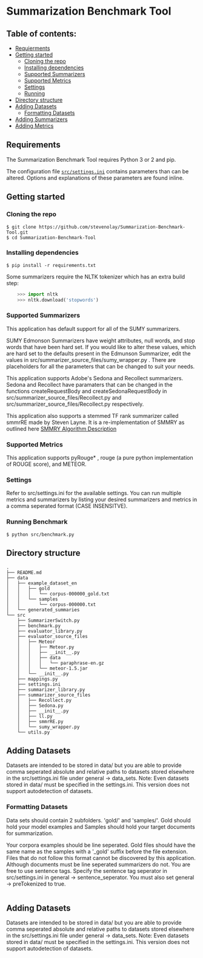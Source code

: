 # Summarization Benchmark Tool

## Table of contents:
- [Requierments](#Requirements)
- [Getting started](#getting-started)
  - [Cloning the repo](#cloning)
  - [Installing dependencies](#installing)
  - [Supported Summarizers](#supported_s)
  - [Supported Metrics](#supported_m)
  - [Settings](#settings)
  - [Running](#running)
- [Directory structure](#directory-structure)
- [Adding Datasets](#dataset)
    - [Formatting Datasets](#dataset_f)
- [Adding Summarizers](#summarizer_a)
- [Adding Metrics](#metrics_a)

## <a name="Requirements"></a> Requirements
The Summarization Benchmark Tool requires Python 3 or 2 and pip.

The configuration file [`src/settings.ini`](src/settings.ini) contains parameters than can be altered. Options and explanations of these parameters are found inline.

## <a name="getting-started"></a> Getting started
### <a name="cloning"></a> Cloning the repo
```
$ git clone https://github.com/stevenolay/Summarization-Benchmark-Tool.git
$ cd Summarization-Benchmark-Tool
```

### <a name="installing"></a> Installing dependencies
```
$ pip install -r requirements.txt
```
Some summarizers require the NLTK tokenizer which has an extra build step:

```python
    >>> import nltk
    >>> nltk.download('stopwords')
```
### <a name="supported_s"></a> Supported Summarizers
This application has default support for all of the SUMY summarizers.

SUMY Edmonson Summarizers have weight attributes, null words, and stop words that have been hard set. If you would like to alter these values, which are hard set to the defaults present in the Edmunson Summarizer, edit the values in src/summarizer_source_files/sumy_wrapper.py . There are placeholders for all the parameters that can be changed to suit your needs.

This application supports Adobe's Sedona and Recollect summarizers. Sedona and Recollect have paramaters that can be changed in the functions createRequestBody and createSedonaRequestBody in src/summarizer_source_files/Recollect.py and src/summarizer_source_files/Recollect.py respectively.

This application also supports a stemmed TF rank summarizer called smmrRE made by Steven Layne. It is a re-implementation of SMMRY as outlined here [SMMRY Algorithm Description](https://smmry.com/about)

### <a name="supported_m"></a> Supported Metrics

This application supports pyRouge* , rouge (a pure python implementation of ROUGE score), and METEOR.

### <a name="settings"></a> Settings

Refer to src/settings.ini for the available settings. You can run multiple metrics and summarizers by listing your desired summarizers and metrics in a comma seperated format (CASE INSENSITVE).

### <a name="running"></a> Running Benchmark
```
$ python src/benchmark.py
```

## <a name="directory-structure"></a> Directory structure
```
.
├── README.md
├── data
│   ├── example_dataset_en
│   │   ├── gold
│   │   │   └── corpus-000000_gold.txt
│   │   └── samples
│   │       └── corpus-000000.txt
│   └── generated_summaries
└── src
    ├── SummarizerSwitch.py
    ├── benchmark.py
    ├── evaluator_library.py
    ├── evaluator_source_files
    │   ├── Meteor
    │   │   ├── Meteor.py
    │   │   ├── __init__.py
    │   │   ├── data
    │   │   │   └── paraphrase-en.gz
    │   │   └── meteor-1.5.jar
    │   └── __init__.py
    ├── mappings.py
    ├── settings.ini
    ├── summarizer_library.py
    ├── summarizer_source_files
    │   ├── Recollect.py
    │   ├── Sedona.py
    │   ├── __init__.py
    │   ├── ll.py
    │   ├── smmrRE.py
    │   └── sumy_wrapper.py
    └── utils.py
```
## <a name="dataset"></a> Adding Datasets
Datasets are intended to be stored in data/ but you are able to provide comma seperated absolute and relative paths to datasets stored elsewhere in the src/settings.ini file under general -> data_sets. Note: Even datasets stored in data/ must be specified in the settings.ini. This version does not support autodetection of datasets.
### <a name="dataset_f"></a> Formatting Datasets

Data sets should contain 2 subfolders. 'gold/' and 'samples/'. Gold should hold your model examples and Samples should hold your target documents for summarization.

Your corpora examples should be line seperated. Gold files should have the same name as the samples with a '_gold' suffix before the file extension. Files that do not follow this format cannot be discovered by this application. Although documents must be line seperated summarizers do not. You are free to use sentence tags. Specify the sentence tag seperator in src/settings.ini in general -> sentence_seperator. You must also set general -> preTokenized to true.
```
```
## <a name="dataset"></a> Adding Datasets
Datasets are intended to be stored in data/ but you are able to provide comma seperated absolute and relative paths to datasets stored elsewhere in the src/settings.ini file under general -> data_sets. Note: Even datasets stored in data/ must be specified in the settings.ini. This version does not support autodetection of datasets.
